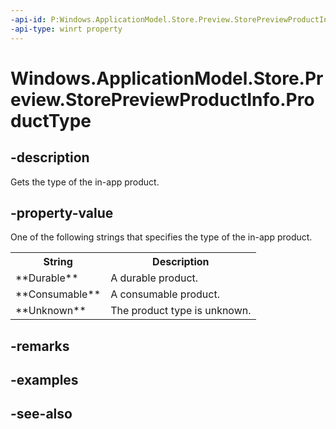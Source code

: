 ```yaml
---
-api-id: P:Windows.ApplicationModel.Store.Preview.StorePreviewProductInfo.ProductType
-api-type: winrt property
---
```


<!-- Property syntax
public string ProductType { get; }
-->

# Windows.ApplicationModel.Store.Preview.StorePreviewProductInfo.ProductType

## -description
Gets the type of the in-app product.

## -property-value
One of the following strings that specifies the type of the in-app product. <table>
   <tr><th>String</th><th>Description</th></tr>
   <tr><td>**Durable**</td><td>A durable product.</td></tr>
   <tr><td>**Consumable**</td><td>A consumable product.</td></tr>
   <tr><td>**Unknown**</td><td>The product type is unknown.</td></tr>
</table>

## -remarks

## -examples

## -see-also

